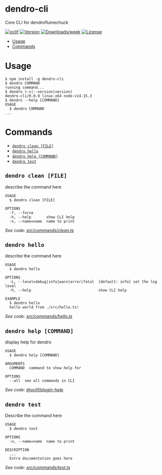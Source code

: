 dendro-cli
==========

Core CLI for dendroflumechuck

[![oclif](https://img.shields.io/badge/cli-oclif-brightgreen.svg)](https://oclif.io)
[![Version](https://img.shields.io/npm/v/dendro-cli.svg)](https://npmjs.org/package/dendro-cli)
[![Downloads/week](https://img.shields.io/npm/dw/dendro-cli.svg)](https://npmjs.org/package/dendro-cli)
[![License](https://img.shields.io/npm/l/dendro-cli.svg)](https://github.com/dendro-naap/dendro-cli/blob/master/package.json)

<!-- toc -->
* [Usage](#usage)
* [Commands](#commands)
<!-- tocstop -->
# Usage
<!-- usage -->
```sh-session
$ npm install -g dendro-cli
$ dendro COMMAND
running command...
$ dendro (-v|--version|version)
dendro-cli/0.0.0 linux-x64 node-v14.15.3
$ dendro --help [COMMAND]
USAGE
  $ dendro COMMAND
...
```
<!-- usagestop -->
# Commands
<!-- commands -->
* [`dendro clean [FILE]`](#dendro-clean-file)
* [`dendro hello`](#dendro-hello)
* [`dendro help [COMMAND]`](#dendro-help-command)
* [`dendro test`](#dendro-test)

## `dendro clean [FILE]`

describe the command here

```
USAGE
  $ dendro clean [FILE]

OPTIONS
  -f, --force
  -h, --help       show CLI help
  -n, --name=name  name to print
```

_See code: [src/commands/clean.ts](https://github.com/dendro-naap/dendro-cli/blob/v0.0.0/src/commands/clean.ts)_

## `dendro hello`

describe the command here

```
USAGE
  $ dendro hello

OPTIONS
  -L, --level=debug|info|warn|error|fatal  [default: info] set the log level
  -h, --help                               show CLI help

EXAMPLE
  $ dendro hello
  hello world from ./src/hello.ts!
```

_See code: [src/commands/hello.ts](https://github.com/dendro-naap/dendro-cli/blob/v0.0.0/src/commands/hello.ts)_

## `dendro help [COMMAND]`

display help for dendro

```
USAGE
  $ dendro help [COMMAND]

ARGUMENTS
  COMMAND  command to show help for

OPTIONS
  --all  see all commands in CLI
```

_See code: [@oclif/plugin-help](https://github.com/oclif/plugin-help/blob/v3.2.2/src/commands/help.ts)_

## `dendro test`

Describe the command here

```
USAGE
  $ dendro test

OPTIONS
  -n, --name=name  name to print

DESCRIPTION
  ...
  Extra documentation goes here
```

_See code: [src/commands/test.ts](https://github.com/dendro-naap/dendro-cli/blob/v0.0.0/src/commands/test.ts)_
<!-- commandsstop -->
